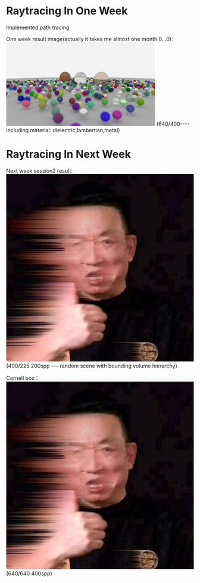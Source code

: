 # Raytracing In One Week
Implemented  path tracing

One week result image(actually it takes me almost one month 0...0):
![img](images/random.png)
(640/400----including material: dielectric,lambertian,metal)

# Raytracing In Next Week  
Next week session2 result:  
![img](images/shaoji.jpg)  
(400/225 200spp --- random scene with bounding volume hierarchy)

Cornell box：  
![img](images/shaoji.jpg)   
(640/640 400spp)  
